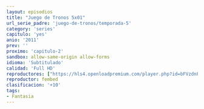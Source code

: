 ```yaml
---
layout: episodios
title: "Juego de Tronos 5x01"
url_serie_padre: 'juego-de-tronos/temporada-5'
category: 'series'
capitulo: 'yes'
anio: '2011'
prev: ''
proximo: 'capitulo-2'
sandbox: allow-same-origin allow-forms
idioma: 'Subtitulado'
calidad: 'Full HD'
reproductores: ["https://hls4.openloadpremium.com/player.php?id=bFVzdnFtbTRVZFI2TjFYc0dKMkJ6Z05aR0ZtcWRBQlBwNC9iL1hMVUVUT05LcHdQUVUyK2Q4MnNXbGtFS3FadE9lUlNESE1MLzVFbEJFVHA5dkQrQUE9PQ&sub=https://sub.cuevana2.io/vtt-sub/sub7/Game.Of.Thrones.S05E01.vtt"]
reproductor: fembed
clasificacion: '+10'
tags:
- Fantasia
---
```












